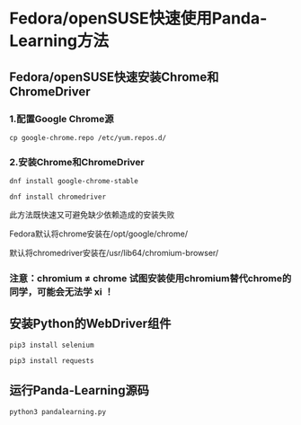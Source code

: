 # Fedora/openSUSE快速使用Panda-Learning方法
## Fedora/openSUSE快速安装Chrome和ChromeDriver
### 1.配置Google Chrome源
`cp google-chrome.repo /etc/yum.repos.d/`
### 2.安装Chrome和ChromeDriver
`dnf install google-chrome-stable`

`dnf install chromedriver`

此方法既快速又可避免缺少依赖造成的安装失败

Fedora默认将chrome安装在/opt/google/chrome/

默认将chromedriver安装在/usr/lib64/chromium-browser/

### 注意：chromium ≠ chrome 试图安装使用chromium替代chrome的同学，可能会无法学 xi ！
## 安装Python的WebDriver组件
`pip3 install selenium`

`pip3 install requests`

## 运行Panda-Learning源码
`python3 pandalearning.py`
